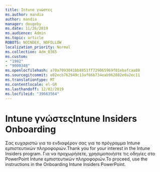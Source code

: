```yaml
---
title: Intune γνώστες
ms.author: mandia
author: mandia
manager: dougeby
ms.date: 11/26/2019
ms.audience: Admin
ms.topic: article
ROBOTS: NOINDEX, NOFOLLOW
localization_priority: Normal
ms.collection: Adm_O365
ms.custom:
- "1982"
- "9000348"
ms.openlocfilehash: a70a7093041bb8851ff729065969f81ebafcaa88
ms.sourcegitcommit: e02ecb762949c13af66b734eab962882e0a2ec11
ms.translationtype: MT
ms.contentlocale: el-GR
ms.lasthandoff: 12/02/2019
ms.locfileid: "39663564"
---
```

# <a name="intune-insiders-onboarding"></a><span data-ttu-id="0eca2-102">Intune γνώστες</span><span class="sxs-lookup"><span data-stu-id="0eca2-102">Intune Insiders Onboarding</span></span>

<span data-ttu-id="0eca2-103">Σας ευχαριστώ για το ενδιαφέρον σας για το πρόγραμμα Intune εμπιστευτικών πληροφοριών.</span><span class="sxs-lookup"><span data-stu-id="0eca2-103">Thank you for your interest in the Intune Insiders program.</span></span> <span data-ttu-id="0eca2-104">Για να προχωρήσετε, χρησιμοποιήστε τις οδηγίες στο PowerPoint Intune εμπιστευτικών πληροφοριών.</span><span class="sxs-lookup"><span data-stu-id="0eca2-104">To proceed, use the instructions in the Onboarding Intune Insiders PowerPoint.</span></span>
